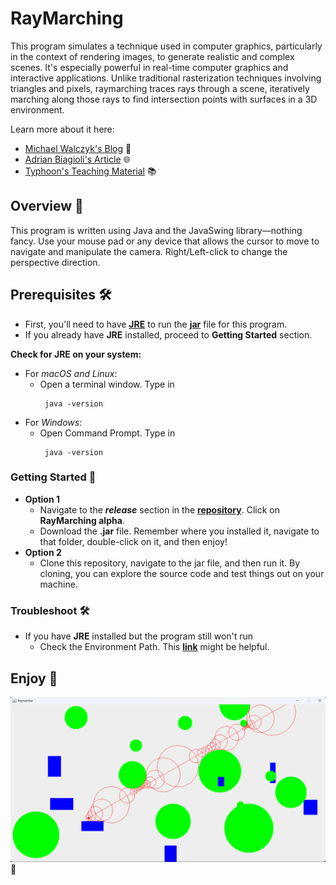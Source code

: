 # RayMarching

This program simulates a technique used in computer graphics, particularly in the context of rendering images, to generate realistic and complex scenes. It's especially powerful in real-time computer graphics and interactive applications. Unlike traditional rasterization techniques involving triangles and pixels, raymarching traces rays through a scene, iteratively marching along those rays to find intersection points with surfaces in a 3D environment.

Learn more about it here:
- [Michael Walczyk's Blog](https://michaelwalczyk.com/blog-ray-marching.html) 🎨
- [Adrian Biagioli's Article](https://adrianb.io/2016/10/01/raymarching.html) 🌐
- [Typhoon's Teaching Material](https://typhomnt.github.io/teaching/ray_tracing/raymarching_intro/) 📚

## Overview 🚀

This program is written using Java and the JavaSwing library—nothing fancy. Use your mouse pad or any device that allows the cursor to move to navigate and manipulate the camera. Right/Left-click to change the perspective direction.

## Prerequisites 🛠️
- First, you'll need to have [**JRE**](https://www.guru99.com/how-to-open-a-jar-file.html#:~:text=You%20need%20a%20Java%20Runtime,and%20it%20will%20start%20running.) to run the [**jar**](https://docs.oracle.com/javase/8/docs/technotes/guides/jar/jarGuide.html) file for this program.
- If you already have **JRE** installed, proceed to **Getting Started** section.

**Check for JRE on your system:**
- For _macOS and Linux_:
  - Open a terminal window. Type in
    ```
     java -version
    ```
- For _Windows_:
  - Open Command Prompt. Type in
    ```
     java -version
    ```

### Getting Started 🚀
- **Option 1**
  - Navigate to the **_release_** section in the [**repository**](https://github.com/JackHuynh0610/RayMarching). Click on **RayMarching alpha**.
  - Download the **.jar** file. Remember where you installed it, navigate to that folder, double-click on it, and then enjoy!
- **Option 2**
  - Clone this repository, navigate to the jar file, and then run it. By cloning, you can explore the source code and test things out on your machine.

### Troubleshoot 🛠️
- If you have **JRE** installed but the program still won't run
  - Check the Environment Path. This [**link**](https://www.javatpoint.com/how-to-set-path-in-java) might be helpful.

## Enjoy 🌟
![RayMarch](rayMarch.png) 🚀
